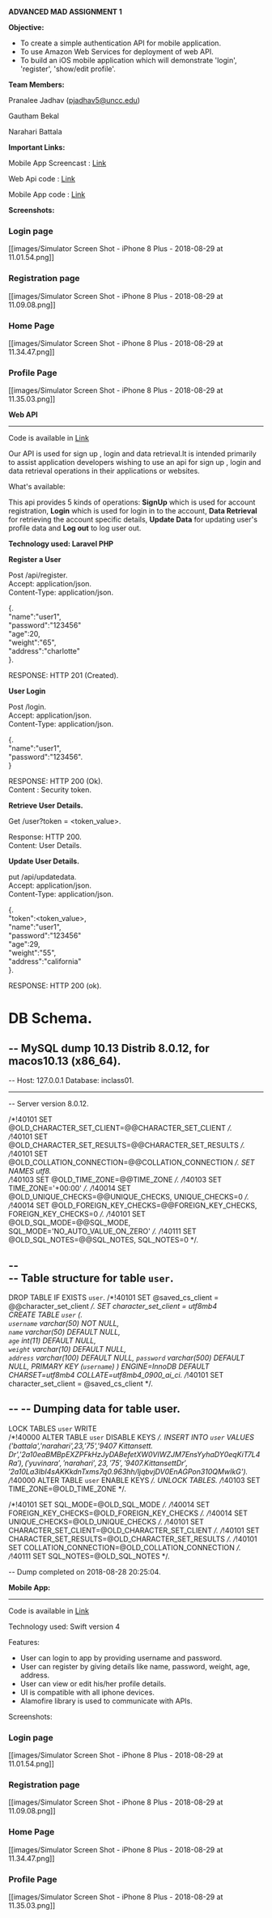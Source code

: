 **ADVANCED MAD ASSIGNMENT 1**

**Objective:** 
- To create a simple authentication API for mobile application. 
- To use Amazon Web Services for deployment of web API.
- To build an iOS mobile application which will demonstrate 'login', 'register', 'show/edit profile'.

**Team Members:** 

Pranalee Jadhav (pjadhav5@uncc.edu)

Gautham Bekal

Narahari Battala

**Important Links:**

Mobile App Screencast : [Link](https://github.com/lee0392/MAD_Assignment1/blob/master/Screencast/mobileapp_screencast.mov)

Web Api code : [Link](https://github.com/lee0392/MAD_Assignment1/tree/master/WebAPI/LaravelVersion/eb-laravel)

Mobile App code : [Link](https://github.com/lee0392/MAD_Assignment1) 

**Screenshots:**

### Login page

[[images/Simulator Screen Shot - iPhone 8 Plus - 2018-08-29 at 11.01.54.png]]

### Registration page

[[images/Simulator Screen Shot - iPhone 8 Plus - 2018-08-29 at 11.09.08.png]]

### Home Page

[[images/Simulator Screen Shot - iPhone 8 Plus - 2018-08-29 at 11.34.47.png]]

### Profile Page

[[images/Simulator Screen Shot - iPhone 8 Plus - 2018-08-29 at 11.35.03.png]]



**Web API**
***
Code is available in [Link](https://github.com/lee0392/MAD_Assignment1/tree/master/WebAPI/LaravelVersion/eb-laravel)

Our API is used for sign up , login and data retrieval.It is intended primarily to assist application developers wishing to use an api for sign up , login and data retrieval operations in their applications or websites.

What's available:

This api provides 5 kinds of operations: **SignUp** which is used for account registration, **Login** which is used for login in to the account, **Data Retrieval** for retrieving the account specific details, **Update Data** for updating user's profile data and **Log out** to log user out.

**Technology used: Laravel PHP**

**Register a User**

Post /api/register.   
Accept: application/json.  
Content-Type: application/json.   
       
{.  
    "name":"user1",  
    "password":"123456"  
    "age":20,    
    "weight":"65",   
    "address":"charlotte"   
}.  

RESPONSE: HTTP 201 (Created).  

**User Login**

Post /login.   
Accept: application/json.  
Content-Type: application/json.   
       
{.  
    "name":"user1",    
    "password":"123456".   
}    

RESPONSE: HTTP 200 (Ok).  
Content : Security token. 

**Retrieve User Details.** 

Get /user?token = <token_value>. 

Response: HTTP 200.  
Content: User Details.   

**Update User Details.**   

put /api/updatedata.   
Accept: application/json.  
Content-Type: application/json.   
       
{.  
    "token":<token_value>,      
    "name":"user1",  
    "password":"123456"  
    "age":29,    
    "weight":"55",   
    "address":"california"    
}.  

RESPONSE: HTTP 200 (ok).  

# **DB Schema.** 

-- MySQL dump 10.13  Distrib 8.0.12, for macos10.13 (x86_64).  
--    
-- Host: 127.0.0.1    Database: inclass01.   
-- ------------------------------------------------------    
-- Server version	8.0.12.   

/*!40101 SET @OLD_CHARACTER_SET_CLIENT=@@CHARACTER_SET_CLIENT */.  
/*!40101 SET @OLD_CHARACTER_SET_RESULTS=@@CHARACTER_SET_RESULTS */.  
/*!40101 SET @OLD_COLLATION_CONNECTION=@@COLLATION_CONNECTION */. 
 SET NAMES utf8.  
/*!40103 SET @OLD_TIME_ZONE=@@TIME_ZONE */. 
/*!40103 SET TIME_ZONE='+00:00' */. 
/*!40014 SET @OLD_UNIQUE_CHECKS=@@UNIQUE_CHECKS, UNIQUE_CHECKS=0 */. 
/*!40014 SET @OLD_FOREIGN_KEY_CHECKS=@@FOREIGN_KEY_CHECKS, FOREIGN_KEY_CHECKS=0 */. 
/*!40101 SET @OLD_SQL_MODE=@@SQL_MODE, SQL_MODE='NO_AUTO_VALUE_ON_ZERO' */. 
/*!40111 SET @OLD_SQL_NOTES=@@SQL_NOTES, SQL_NOTES=0 */. 

--   
-- Table structure for table `user`.  
--  

DROP TABLE IF EXISTS `user`. 
/*!40101 SET @saved_cs_client     = @@character_set_client */. 
 SET character_set_client = utf8mb4    
CREATE TABLE `user` (.  
  `username` varchar(50) NOT NULL,   
  `name` varchar(50) DEFAULT NULL,   
  `age` int(11) DEFAULT NULL,  
  `weight` varchar(10) DEFAULT NULL,  
  `address` varchar(100) DEFAULT NULL,
  `password` varchar(500) DEFAULT NULL,
  PRIMARY KEY (`username`)
) ENGINE=InnoDB DEFAULT CHARSET=utf8mb4 COLLATE=utf8mb4_0900_ai_ci. 
/*!40101 SET character_set_client = @saved_cs_client */. 

--
-- Dumping data for table user. 
--

LOCK TABLES `user` WRITE   
/*!40000 ALTER TABLE `user` DISABLE KEYS */. 
INSERT INTO `user` VALUES ('battala','narahari',23,'75','9407 Kittansett.  Dr','$2a$10$eaBMBpEXZPFkHzJyDABefetXW0VIWZJM7EnsYyhaDY0eqKiT7L4Ra'),('yuvinara','narahari',23,'75','9407.  Kittansett Dr','$2a$10$La3IbI4sAKKkdnTxms7q0.963hh/ljqbvjDV0EnAGPon310QMwIkG').  
/*!40000 ALTER TABLE `user` ENABLE KEYS */. 
UNLOCK TABLES. 
/*!40103 SET TIME_ZONE=@OLD_TIME_ZONE */. 

/*!40101 SET SQL_MODE=@OLD_SQL_MODE */. 
/*!40014 SET FOREIGN_KEY_CHECKS=@OLD_FOREIGN_KEY_CHECKS */. 
/*!40014 SET UNIQUE_CHECKS=@OLD_UNIQUE_CHECKS */. 
/*!40101 SET CHARACTER_SET_CLIENT=@OLD_CHARACTER_SET_CLIENT */. 
/*!40101 SET CHARACTER_SET_RESULTS=@OLD_CHARACTER_SET_RESULTS */. 
/*!40101 SET COLLATION_CONNECTION=@OLD_COLLATION_CONNECTION */. 
/*!40111 SET SQL_NOTES=@OLD_SQL_NOTES */. 

-- Dump completed on 2018-08-28 20:25:04.

**Mobile App:**
***

Code is available in [Link](https://github.com/lee0392/MAD_Assignment1) 

Technology used: Swift version 4

Features:
- User can login to app by providing username and password.
- User can register by giving details like name, password, weight, age, address.
- User can view or edit his/her profile details.
- UI is compatible with all iphone devices.
- Alamofire library is used to communicate with APIs.

Screenshots:

### Login page

[[images/Simulator Screen Shot - iPhone 8 Plus - 2018-08-29 at 11.01.54.png]]

### Registration page

[[images/Simulator Screen Shot - iPhone 8 Plus - 2018-08-29 at 11.09.08.png]]

### Home Page

[[images/Simulator Screen Shot - iPhone 8 Plus - 2018-08-29 at 11.34.47.png]]

### Profile Page

[[images/Simulator Screen Shot - iPhone 8 Plus - 2018-08-29 at 11.35.03.png]]

